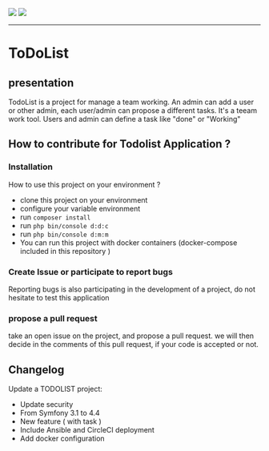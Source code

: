 <a href="https://codeclimate.com/github/DurandSacha/todoList/maintainability"><img src="https://api.codeclimate.com/v1/badges/3ca376bb45835a6992c9/maintainability" /></a>
<a href="https://codeclimate.com/github/DurandSacha/todoList/test_coverage"><img src="https://api.codeclimate.com/v1/badges/3ca376bb45835a6992c9/test_coverage" /></a>
<br/>

-----------------

# ToDoList

## presentation
TodoList is a project for manage a team working. An admin can add a user or other admin, each user/admin can propose a different tasks. It's a teeam work tool. 
Users and admin can define a task like "done" or "Working"

## How to contribute for Todolist Application ?

### Installation
How to use this project on your environment ? 

-  clone this project on your environment 
-  configure your variable environment
-  run `composer install`
-  run `php bin/console d:d:c`
-  run `php bin/console d:m:m`
-  You can run this project with docker containers (docker-compose included in this repository )

### Create Issue or participate to report bugs
Reporting bugs is also participating in the development of a project, do not hesitate to test this application
### propose a pull request
take an open issue on the project, and propose a pull request. we will then decide in the comments of this pull request, 
if your code is accepted or not.

## Changelog
Update a TODOLIST project:
- Update security
- From Symfony 3.1 to 4.4
- New feature ( with task )
- Include Ansible and CircleCI deployment
- Add docker configuration
